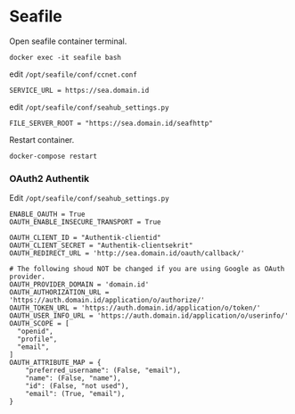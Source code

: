 # Seafile

Open seafile container terminal.

```
docker exec -it seafile bash
```

edit ```/opt/seafile/conf/ccnet.conf```

```[General]
SERVICE_URL = https://sea.domain.id
```

edit ```/opt/seafile/conf/seahub_settings.py```

```
FILE_SERVER_ROOT = "https://sea.domain.id/seafhttp"
```


Restart container.

```
docker-compose restart
```

### OAuth2 Authentik

Edit ```/opt/seafile/conf/seahub_settings.py```


```
ENABLE_OAUTH = True
OAUTH_ENABLE_INSECURE_TRANSPORT = True

OAUTH_CLIENT_ID = "Authentik-clientid"
OAUTH_CLIENT_SECRET = "Authentik-clientsekrit"
OAUTH_REDIRECT_URL = 'http://sea.domain.id/oauth/callback/'

# The following shoud NOT be changed if you are using Google as OAuth provider.
OAUTH_PROVIDER_DOMAIN = 'domain.id'
OAUTH_AUTHORIZATION_URL = 'https://auth.domain.id/application/o/authorize/'
OAUTH_TOKEN_URL = 'https://auth.domain.id/application/o/token/'
OAUTH_USER_INFO_URL = 'https://auth.domain.id/application/o/userinfo/'
OAUTH_SCOPE = [
  "openid",
  "profile",
  "email",
]
OAUTH_ATTRIBUTE_MAP = {
    "preferred_username": (False, "email"), 
    "name": (False, "name"),
    "id": (False, "not used"),
    "email": (True, "email"),
}
```